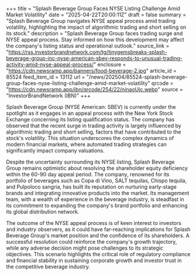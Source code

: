 +++
title = "Splash Beverage Group Faces NYSE Listing Challenge Amid Market Volatility"
date = "2025-04-22T20:00:11Z"
draft = false
summary = "Splash Beverage Group navigates NYSE appeal process amid trading volatility, highlighting the impact of algorithmic trading and short selling on its stock."
description = "Splash Beverage Group faces trading surge and NYSE appeal process. Stay informed on how this development may affect the company's listing status and operational outlook."
source_link = "https://rss.investorbrandnetwork.com/tg/tinygemsbreaks-splash-beverage-group-inc-nyse-american-sbev-responds-to-unusual-trading-activity-amid-nyse-appeal-process/"
enclosure = "https://cdn.newsramp.app/banners/food-beverage-2.jpg"
article_id = 85524
feed_item_id = 13112
url = "/news/202504/85524-splash-beverage-group-faces-nyse-listing-challenge-amid-market-volatility"
qrcode = "https://cdn.newsramp.app/ibn/qrcode/254/22/ninaoUjc.webp"
source = "InvestorBrandNetwork (IBN)"
+++

<p>Splash Beverage Group (NYSE American: SBEV) is currently under the spotlight as it engages in an appeal process with the New York Stock Exchange concerning its listing qualification status. The company has observed that the recent surge in trading activity is largely influenced by algorithmic trading and short selling, factors that have contributed to the stock's volatility. This situation underscores the complex dynamics of modern financial markets, where automated trading strategies can significantly impact company valuations.</p><p>Despite the uncertainty surrounding its NYSE listing, Splash Beverage Group remains optimistic about resolving the shareholder equity deficiency within the 60-90 day appeal period. The company, renowned for its portfolio of beverages such as Copa di Vino, SALT tequilas, Chispo tequila, and Pulpoloco sangria, has built its reputation on nurturing early-stage brands and integrating innovative products into the market. Its management team, with a wealth of experience in the beverage industry, is steadfast in its commitment to expanding the company's brand portfolio and enhancing its global distribution network.</p><p>The outcome of the NYSE appeal process is of keen interest to investors and industry observers, as it could have far-reaching implications for Splash Beverage Group's market position and the confidence of its shareholders. A successful resolution could reinforce the company's growth trajectory, while any adverse decision might pose challenges to its strategic objectives. This scenario highlights the critical role of regulatory compliance and financial stability in sustaining corporate growth and investor trust in the competitive beverage industry.</p>